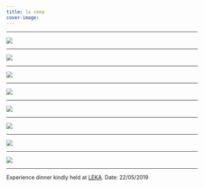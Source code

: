 ```yaml
---
title: la cena
cover-image:
---
```


---

![]({{site.baseurl}}/img/concept-posters.jpg)


---

![]({{site.baseurl}}/img/concept-posters2.jpg)

---

![]({{site.baseurl}}/img/crickets.jpg)

---
![]({{site.baseurl}}/img/bread.jpg)

---

![]({{site.baseurl}}/img/insects.jpg)

---
![]({{site.baseurl}}/img/plates.jpg)

---
![]({{site.baseurl}}/img/mario-plates.jpg)

---
![]({{site.baseurl}}/img/flants.jpg)

--- 

Experience dinner kindly held at [LEKA](https://restauranteleka.com/).
Date: 22/05/2019
